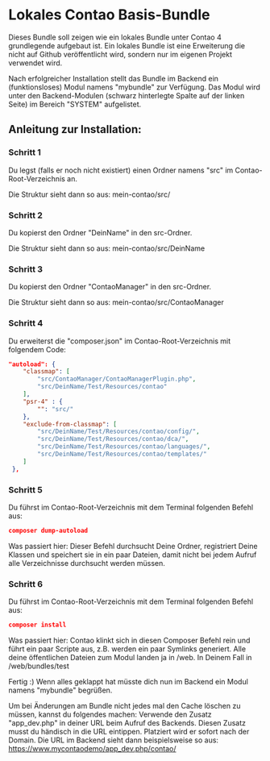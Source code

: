 # Lokales Contao Basis-Bundle



Dieses Bundle soll zeigen wie ein lokales Bundle unter Contao 4 grundlegende aufgebaut ist.
Ein lokales Bundle ist eine Erweiterung die nicht auf Github veröffentlicht wird, sondern nur im eigenen Projekt verwendet wird.

Nach erfolgreicher Installation stellt das Bundle im Backend ein (funktionsloses) Modul namens "mybundle" zur Verfügung.
Das Modul wird unter den Backend-Modulen (schwarz hinterlegte Spalte auf der linken Seite) im Bereich "SYSTEM" aufgelistet.


## Anleitung zur Installation:



### Schritt 1
Du legst (falls er noch nicht existiert) einen Ordner namens "src" im Contao-Root-Verzeichnis an. 

Die Struktur sieht dann so aus: mein-contao/src/



### Schritt 2
Du kopierst den Ordner "DeinName" in den src-Ordner.

Die Struktur sieht dann so aus: mein-contao/src/DeinName



### Schritt 3
Du kopierst den Ordner "ContaoManager" in den src-Ordner.

Die Struktur sieht dann so aus: mein-contao/src/ContaoManager



### Schritt 4
Du erweiterst die "composer.json" im Contao-Root-Verzeichnis mit folgendem Code:

```json
"autoload": {
	"classmap": [
		"src/ContaoManager/ContaoManagerPlugin.php",
		"src/DeinName/Test/Resources/contao"
	],
	"psr-4" : { 
		"": "src/"
	},
	"exclude-from-classmap": [
		"src/DeinName/Test/Resources/contao/config/",
		"src/DeinName/Test/Resources/contao/dca/",
		"src/DeinName/Test/Resources/contao/languages/",
		"src/DeinName/Test/Resources/contao/templates/"
	]
 },
```

### Schritt 5
Du führst im Contao-Root-Verzeichnis mit dem Terminal folgenden Befehl aus:

```json
composer dump-autoload
```

Was passiert hier: Dieser Befehl durchsucht Deine Ordner, registriert Deine Klassen und speichert sie in ein paar Dateien, damit nicht bei jedem Aufruf alle Verzeichnisse durchsucht werden müssen.




### Schritt 6
Du führst im Contao-Root-Verzeichnis mit dem Terminal folgenden Befehl aus:

```json
composer install
```

Was passiert hier: Contao klinkt sich in diesen Composer Befehl rein und führt ein paar Scripte aus, z.B. werden ein paar Symlinks generiert. Alle deine öffentlichen Dateien zum Modul landen ja in /web. In Deinem Fall in
/web/bundles/test




Fertig :)
Wenn alles geklappt hat müsste dich nun im Backend ein Modul namens "mybundle" begrüßen.



Um bei Änderungen am Bundle nicht jedes mal den Cache löschen zu müssen, kannst du folgendes machen:
Verwende den Zusatz "app_dev.php" in deiner URL beim Aufruf des Backends.
Diesen Zusatz musst du händisch in die URL eintippen.
Platziert wird er sofort nach der Domain.
Die URL im Backend sieht dann beispielsweise so aus:
https://www.mycontaodemo/app_dev.php/contao/


